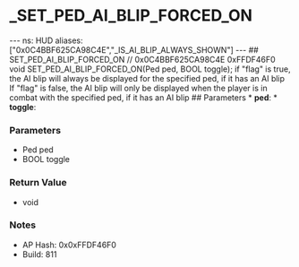 # _SET_PED_AI_BLIP_FORCED_ON

--- ns: HUD aliases: ["0x0C4BBF625CA98C4E","_IS_AI_BLIP_ALWAYS_SHOWN"] --- ## SET_PED_AI_BLIP_FORCED_ON  // 0x0C4BBF625CA98C4E 0xFFDF46F0 void SET_PED_AI_BLIP_FORCED_ON(Ped ped, BOOL toggle);  if "flag" is true, the AI blip will always be displayed for the specified ped, if it has an AI blip If "flag" is false, the AI blip will only be displayed when the player is in combat with the specified ped, if it has an AI blip  ## Parameters * **ped**: * **toggle**:

### Parameters
* Ped ped
* BOOL toggle

### Return Value
* void

### Notes
* AP Hash: 0x0xFFDF46F0
* Build: 811

